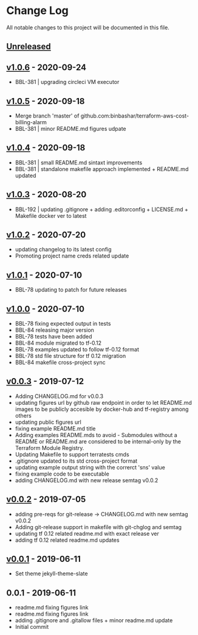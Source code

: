 # Change Log

All notable changes to this project will be documented in this file.

<a name="unreleased"></a>
## [Unreleased]



<a name="v1.0.6"></a>
## [v1.0.6] - 2020-09-24

- BBL-381 | upgrading circleci VM executor


<a name="v1.0.5"></a>
## [v1.0.5] - 2020-09-18

- Merge branch 'master' of github.com:binbashar/terraform-aws-cost-billing-alarm
- BBL-381 | minor README.md figures udpate


<a name="v1.0.4"></a>
## [v1.0.4] - 2020-09-18

- BBL-381 | small README.md sintaxt improvements
- BBL-381 | standalone makefile approach implemented + README.md updated


<a name="v1.0.3"></a>
## [v1.0.3] - 2020-08-20

- BBL-192 | updating .gitignore + adding .editorconfig + LICENSE.md + Makefile docker ver to latest


<a name="v1.0.2"></a>
## [v1.0.2] - 2020-07-20

- updating changelog to its latest config
- Promoting project name creds related update


<a name="v1.0.1"></a>
## [v1.0.1] - 2020-07-10

- BBL-78 updating to patch for future releases


<a name="v1.0.0"></a>
## [v1.0.0] - 2020-07-10

- BBL-78 fixing expected output in tests
- BBL-84 releasing major version
- BBL-78 tests have been added
- BBL-84 module migrated to tf-0.12
- BBL-78 examples updated to follow tf-0.12 format
- BBL-78 std file structure for tf 0.12 migration
- BBL-84 makefile cross-project sync


<a name="v0.0.3"></a>
## [v0.0.3] - 2019-07-12

- Adding CHANGELOG.md for v0.0.3
- updating figures url by github raw endpoint in order to let README.md images to be publicly accesible by docker-hub and tf-registry among others
- updating public figures url
- fixing example README.md title
- Adding examples README.mds to avoid - Submodules without a README or README.md are considered to be internal-only by the Terraform Module Registry.
- Updating Makefile to support terratests cmds
- .gitignore updated to its std cross-project format
- updating example output string with the correrct 'sns' value
- fixing example code to be executable
- adding CHANGELOG.md with new release semtag v0.0.2


<a name="v0.0.2"></a>
## [v0.0.2] - 2019-07-05

- adding pre-reqs for git-release -> CHANGELOG.md with new semtag v0.0.2
- Adding git-release support in makefile with git-chglog and semtag
- updating tf 0.12 related readme.md with exact release ver
- adding tf 0.12 related readme.md updates


<a name="v0.0.1"></a>
## [v0.0.1] - 2019-06-11

- Set theme jekyll-theme-slate


<a name="0.0.1"></a>
## 0.0.1 - 2019-06-11

- readme.md fixing figures link
- readme.md fixing figures link
- adding .gitignore and .gitallow files + minor readme.md update
- Initial commit


[Unreleased]: https://github.com/binbashar/terraform-aws-cost-billing-alarm/compare/v1.0.6...HEAD
[v1.0.6]: https://github.com/binbashar/terraform-aws-cost-billing-alarm/compare/v1.0.5...v1.0.6
[v1.0.5]: https://github.com/binbashar/terraform-aws-cost-billing-alarm/compare/v1.0.4...v1.0.5
[v1.0.4]: https://github.com/binbashar/terraform-aws-cost-billing-alarm/compare/v1.0.3...v1.0.4
[v1.0.3]: https://github.com/binbashar/terraform-aws-cost-billing-alarm/compare/v1.0.2...v1.0.3
[v1.0.2]: https://github.com/binbashar/terraform-aws-cost-billing-alarm/compare/v1.0.1...v1.0.2
[v1.0.1]: https://github.com/binbashar/terraform-aws-cost-billing-alarm/compare/v1.0.0...v1.0.1
[v1.0.0]: https://github.com/binbashar/terraform-aws-cost-billing-alarm/compare/v0.0.3...v1.0.0
[v0.0.3]: https://github.com/binbashar/terraform-aws-cost-billing-alarm/compare/v0.0.2...v0.0.3
[v0.0.2]: https://github.com/binbashar/terraform-aws-cost-billing-alarm/compare/v0.0.1...v0.0.2
[v0.0.1]: https://github.com/binbashar/terraform-aws-cost-billing-alarm/compare/0.0.1...v0.0.1
